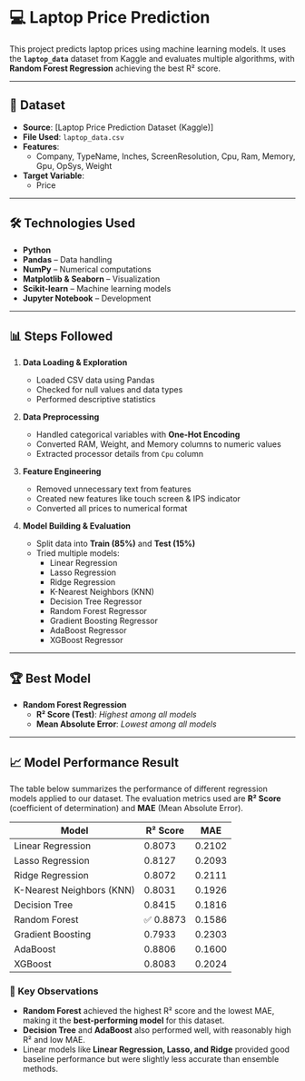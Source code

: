 # 💻 Laptop Price Prediction

This project predicts laptop prices using machine learning models. It uses the **`laptop_data`** dataset from Kaggle and evaluates multiple algorithms, with **Random Forest Regression** achieving the best R² score.

---

## 📂 Dataset

- **Source**: [Laptop Price Prediction Dataset (Kaggle)]
- **File Used**: `laptop_data.csv`
- **Features**:
  - Company, TypeName, Inches, ScreenResolution, Cpu, Ram, Memory, Gpu, OpSys, Weight
- **Target Variable**:
  - Price 

---

## 🛠️ Technologies Used

- **Python**
- **Pandas** – Data handling
- **NumPy** – Numerical computations
- **Matplotlib & Seaborn** – Visualization
- **Scikit-learn** – Machine learning models
- **Jupyter Notebook** – Development

---

## 📊 Steps Followed

1. **Data Loading & Exploration**  
   - Loaded CSV data using Pandas  
   - Checked for null values and data types  
   - Performed descriptive statistics

2. **Data Preprocessing**  
   - Handled categorical variables with **One-Hot Encoding**  
   - Converted RAM, Weight, and Memory columns to numeric values  
   - Extracted processor details from `Cpu` column

3. **Feature Engineering**  
   - Removed unnecessary text from features  
   - Created new features like touch screen & IPS indicator  
   - Converted all prices to numerical format

4. **Model Building & Evaluation**  
   - Split data into **Train (85%)** and **Test (15%)**  
   - Tried multiple models:  
     - Linear Regression  
     - Lasso Regression  
     - Ridge Regression  
     - K-Nearest Neighbors (KNN)  
     - Decision Tree Regressor  
     - Random Forest Regressor  
     - Gradient Boosting Regressor  
     - AdaBoost Regressor  
     - XGBoost Regressor  

---

## 🏆 Best Model

- **Random Forest Regression**
  - **R² Score (Test)**: *Highest among all models*
  - **Mean Absolute Error**: *Lowest among all models*

---

##  📈 Model Performance Result

The table below summarizes the performance of different regression models applied to our dataset. The evaluation metrics used are **R² Score** (coefficient of determination) and **MAE** (Mean Absolute Error).  

| Model                        | R² Score | MAE     |
|-------------------------------|----------|---------|
| Linear Regression             | 0.8073   | 0.2102  |
| Lasso Regression              | 0.8127   | 0.2093  |
| Ridge Regression              | 0.8072   | 0.2111  |
| K-Nearest Neighbors (KNN)     | 0.8031   | 0.1926  |
| Decision Tree                 | 0.8415   | 0.1816  |
| Random Forest                 | ✅ 0.8873 | 0.1586  |
| Gradient Boosting             | 0.7933   | 0.2303  |
| AdaBoost                      | 0.8806   | 0.1600  |
| XGBoost                       | 0.8083   | 0.2024  |

### 🔹 Key Observations
- **Random Forest** achieved the highest R² score and the lowest MAE, making it the **best-performing model** for this dataset.  
- **Decision Tree** and **AdaBoost** also performed well, with reasonably high R² and low MAE.  
- Linear models like **Linear Regression, Lasso, and Ridge** provided good baseline performance but were slightly less accurate than ensemble methods.

